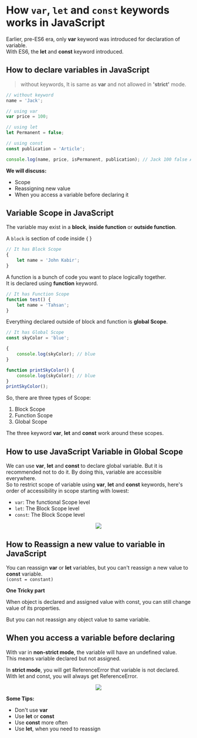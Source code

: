 # How `var`, `let` and `const` keywords works in JavaScript

Earlier, pre-ES6 era, only __var__ keyword was introduced for declaration of variable. <br>
With ES6, the __let__ and __const__ keyword introduced.

## How to declare variables in JavaScript
> without keywords, It is same as __var__ and not allowed in __'strict'__ mode.

```JavaScript
// without keyword
name = 'Jack';

// using var
var price = 100;

// using let 
let Permanent = false;

// using const 
const publication = 'Article';

console.log(name, price, isPermanent, publication); // Jack 100 false Article
```

__We will discuss:__
* Scope
* Reassigning new value
* When you access a variable before declaring it

## Variable Scope in JavaScript

The variable may exist in a __block__, __inside function__ or __outside function__. <br>

A `block` is section of code inside { } <br>

```JavaScript
// It has Block Scope
{
    let name = 'John Kabir';
}
```
A function is a bunch of code you want to place logically together. <br>
It is declared using __function__ keyword.

```JavaScript
// It has Function Scope
function test() {
    let name = 'Tahsan';
}
```
Everything declared outside of block and function is __global Scope__.<br>

```JavaScript
// It has Global Scope
const skyColor = 'blue';

{
    console.log(skyColor); // blue
}

function printSkyColor() {
    console.log(skyColor); // blue
}
printSkyColor();
```

So, there are three types of Scope:
1. Block Scope
2. Function Scope
3. Global Scope

The three keyword __var__, __let__ and __const__ work around these scopes.

## How to use JavaScript Variable in Global Scope

We can use __var__, __let__ and __const__ to declare global variable. But it is recommended not to do it. By doing this, variable are accessible everywhere. <br>
So to restrict scope of variable using __var__, __let__ and __const__ keywords, here's order of accessibility in scope starting with lowest:

* `var`: The functional Scope level
* `let`: The Block Scope level
* `const`: The Block Scope level

<!-- ![Variable Scope](images/scope.jpg#gh-dark-mode-only) -->

<p align="center">
  <img src="images/scope.jpg" />
</p>

## How to Reassign a new value to variable in JavaScript

You can reassign __var__ or __let__ variables, but you can't reassign a new value to __const__ variable. <br>
`(const = constant)` <br>

**One Tricky part** <br>

When object is declared and assigned value with const, you can still change value of its properties. <br>

But you can not reassign any object value to same variable.

## When you access a variable before declaring

With var in __non-strict mode__, the variable will have an undefined value. <br>
This means variable declared but not assigned. <br>

In __strict mode__, you will get ReferenceError that variable is not declared. <br>
With let and const, you will always get ReferenceError.

<p align="center">
  <img src="images/scope2.jpg" />
</p>

**Some Tips:**
* Don't use __var__
* Use __let__ or __const__ 
* Use __const__ more often 
* Use __let__, when you need to reassign

